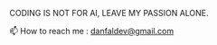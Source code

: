 CODING IS NOT FOR AI, LEAVE MY PASSION ALONE.

📫 How to reach me : danfaldev@gmail.com

<!---
Dan149/Dan149 is a ✨ special ✨ repository because its `README.md` (this file) appears on your GitHub profile.
You can click the Preview link to take a look at your changes.
--->
